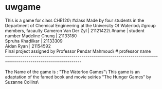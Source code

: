 # uwgame
This is a game for class CHE120\ #class
Made by four students in the Department of Chemical Engineering at the University Of Waterloo\ #group members, facaulty
Cameron Van Der Zyl | 21121422\ #name | student number
Madeline Chung | 21133180\
Spruha Khadilkar | 21133309\
Aidan Ryan | 21154592\
Final project assigned by Professor Pendar Mahmoud\ # professor name
\
---------------------------------------------------------------------------------------------------------------------\
\
The Name of the game is : "The Waterloo Games"\ 
This game is an adaptation of the famed book and movie seiries "The Hunger Games" by Suzanne Collins\
